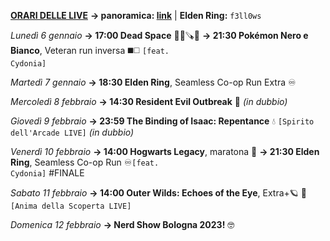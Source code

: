 <b><u>ORARI DELLE LIVE</u></b>
<b>→ panoramica: <a href="https://trello.com/b/iKwdSGf3/sabaku">link</a></b> | <b>Elden Ring:</b> <code>f3ll0ws</code>

<i>Lunedì 6 gennaio</i>
<b>→ 17:00 Dead Space</b> 🧑‍🚀🪚👾
<b>→ 21:30 Pokémon Nero e Bianco</b>, Veteran run inversa ◼️◻️
     <code>[feat. Cydonia]</code>

<i>Martedì 7 gennaio</i>
<b>→ 18:30 Elden Ring</b>, Seamless Co-op Run Extra ♾
  
<i>Mercoledì 8 febbraio</i>
<b>→ 14:30 Resident Evil Outbreak</b> 🧿 <i>(in dubbio)</i>

<i>Giovedì 9 febbraio</i>
<b>→ 23:59 The Binding of Isaac: Repentance</b> 💧
     <code>[Spirito dell'Arcade LIVE]</code> <i>(in dubbio)</i>

<i>Venerdì 10 febbraio</i>
<b>→ 14:00 Hogwarts Legacy</b>, maratona 🧙 
<b>→ 21:30 Elden Ring</b>, Seamless Co-op Run ♾<code>[feat. Cydonia]</code> #FINALE

<i>Sabato 11 febbraio</i>
<b>→ 14:00 Outer Wilds: Echoes of the Eye</b>, Extra+🪐 🦉
     <code>[Anima della Scoperta LIVE]</code>

<i>Domenica 12 febbraio</i>
<b>→ Nerd Show Bologna 2023!</b> 🤓

